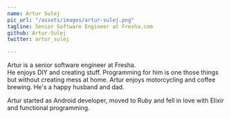 ```yaml
---
name: Artur Sulej
pic_url: "/assets/images/artur-sulej.png"
tagline: Senior Software Engineer at Fresha.com
github: Artur-Sulej
twitter: artur_sulej

---
```

Artur is a senior software engineer at Fresha.  
He enjoys DIY and creating stuff. Programming for him is one those things but without creating mess at home. Artur enjoys motorcycling and coffee brewing. He's a happy husband and dad.  

Artur started as Android developer, moved to Ruby and fell in love with Elixir and functional programming.
